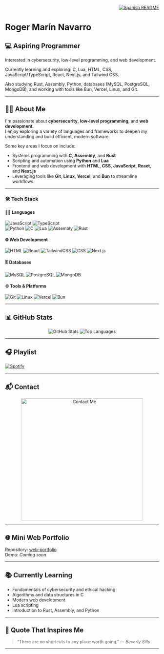 <p align="right">
  <a href="es.README.md">
    <img src="https://img.shields.io/badge/🌐%20Spanish-README-blue?style=for-the-badge" alt="Spanish README" />
  </a>
</p>

# Roger Marín Navarro

## 💻 **Aspiring Programmer**  
Interested in cybersecurity, low-level programming, and web development.

Currently learning and exploring: C, Lua, HTML, CSS, JavaScript/TypeScript, React, Next.js, and Tailwind CSS.

Also studying Rust, Assembly, Python, databases (MySQL, PostgreSQL, MongoDB), and working with tools like Bun, Vercel, Linux, and Git.

---

## 👨‍💻 About Me

I'm passionate about **cybersecurity**, **low-level programming**, and **web development**.  
I enjoy exploring a variety of languages and frameworks to deepen my understanding and build efficient, modern software.

Some key areas I focus on include:

- Systems programming with **C**, **Assembly**, and **Rust**  
- Scripting and automation using **Python** and **Lua**  
- Frontend and web development with **HTML**, **CSS**, **JavaScript**, **React**, and **Next.js**  
- Leveraging tools like **Git**, **Linux**, **Vercel**, and **Bun** to streamline workflows

---

### 🛠️ Tech Stack

#### 👨‍💻 Languages
![JavaScript](https://img.shields.io/badge/JavaScript-F7DF1E?style=for-the-badge&logo=javascript&logoColor=black)
![TypeScript](https://img.shields.io/badge/TypeScript-3178C6?style=for-the-badge&logo=typescript&logoColor=white)  
![Python](https://img.shields.io/badge/Python-3776AB?style=for-the-badge&logo=python&logoColor=white)
![C](https://img.shields.io/badge/C-00599C?style=for-the-badge&logo=c&logoColor=white)
![Lua](https://img.shields.io/badge/Lua-2C2D72?style=for-the-badge&logo=lua&logoColor=white)
![Assembly](https://img.shields.io/badge/Assembly-525252?style=for-the-badge&logo=assembly&logoColor=white)
![Rust](https://img.shields.io/badge/Rust-000000?style=for-the-badge&logo=rust&logoColor=white)

#### 🌐 Web Development
![HTML](https://img.shields.io/badge/HTML5-E34F26?style=for-the-badge&logo=html5&logoColor=white)
![React](https://img.shields.io/badge/React-61DAFB?style=for-the-badge&logo=react&logoColor=black)
![TailwindCSS](https://img.shields.io/badge/Tailwind_CSS-06B6D4?style=for-the-badge&logo=tailwindcss&logoColor=white)
![CSS](https://img.shields.io/badge/CSS3-1572B6?style=for-the-badge&logo=css3&logoColor=white)
![Next.js](https://img.shields.io/badge/Next.js-000000?style=for-the-badge&logo=nextdotjs&logoColor=white)

#### 🗄️ Databases  
![MySQL](https://img.shields.io/badge/MySQL-4479A1?style=for-the-badge&logo=mysql&logoColor=white)
![PostgreSQL](https://img.shields.io/badge/PostgreSQL-336791?style=for-the-badge&logo=postgresql&logoColor=white)
![MongoDB](https://img.shields.io/badge/MongoDB-47A248?style=for-the-badge&logo=mongodb&logoColor=white) 

#### ⚙️ Tools & Platforms
![Git](https://img.shields.io/badge/Git-F05032?style=for-the-badge&logo=git&logoColor=white)
![Linux](https://img.shields.io/badge/Linux-FCC624?style=for-the-badge&logo=linux&logoColor=black)
![Vercel](https://img.shields.io/badge/Vercel-000000?style=for-the-badge&logo=vercel&logoColor=white)
![Bun](https://img.shields.io/badge/Bun-000000?style=for-the-badge&logo=bun&logoColor=white)

---

## 📊 GitHub Stats

<div align="center">
  <img src="https://github-readme-stats.vercel.app/api?username=Itzskade&show_icons=true&theme=tokyonight" alt="GitHub Stats" />
  <img src="https://github-readme-stats.vercel.app/api/top-langs/?username=Itzskade&layout=compact&theme=tokyonight" alt="Top Languages" />
</div>

---

## 🎧 Playlist

[![Spotify](https://novatorem.vercel.app/api/spotify)](https://open.spotify.com/playlist/0NbtIGeh6SAx2mio54RT5H?si=d25895b4682244bf)

---

## 📬 Contact
<p align="center">
  <a href="https://itzskade.vercel.app">
    <img src="https://i.imgur.com/80RIoUj.png" alt="Contact Me" width="400" />
  </a>
</p>

---

## 🌐 Mini Web Portfolio

Repository: [web-portfolio](https://github.com/Itzskade/web-portfolio)  
Demo: *Coming soon*

---

## 📚 Currently Learning

- Fundamentals of cybersecurity and ethical hacking  
- Algorithms and data structures in C  
- Modern web development  
- Lua scripting  
- Introduction to Rust, Assembly, and Python

---

## 💬 Quote That Inspires Me

> “There are no shortcuts to any place worth going.” — *Beverly Sills*

---
